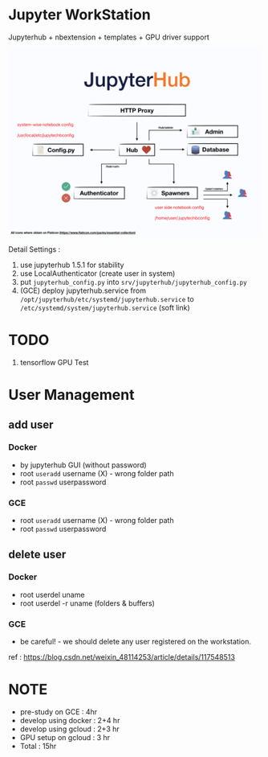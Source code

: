 # Jupyter WorkStation

Jupyterhub + nbextension + templates + GPU driver support 

<img src='./assets/hub_arct.png'></img>

Detail Settings : 

1. use jupyterhub 1.5.1 for stability
2. use LocalAuthenticator (create user in system)
3. put `jupyterhub_config.py` into `srv/jupyterhub/jupyterhub_config.py`
4. (GCE) deploy jupyterhub.service from `/opt/jupyterhub/etc/systemd/jupyterhub.service` to `/etc/systemd/system/jupyterhub.service` (soft link)

# TODO
1. tensorflow GPU Test

# User Management

## add user

### Docker
* by jupyterhub GUI (without password)
* root `useradd` username (X) - wrong folder path
* root `passwd` userpassword

### GCE
* root `useradd` username (X) - wrong folder path
* root `passwd` userpassword


## delete user
### Docker
* root userdel uname 
* root userdel -r uname (folders & buffers)

### GCE

* be careful! - we should delete any user registered on the workstation.

ref : https://blog.csdn.net/weixin_48114253/article/details/117548513


# NOTE

* pre-study on GCE : 4hr
* develop using docker : 2+4 hr
* develop using gcloud : 2+3 hr
* GPU setup on gcloud : 3 hr
* Total : 15hr
